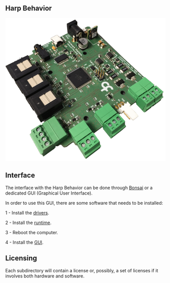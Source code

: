 ## Harp Behavior ##

![HarpBehavior](Pics/behavior.png)

## Interface ##

The interface with the Harp Behavior can be done through [Bonsai](https://bonsai-rx.org/) or a dedicated GUI (Graphical User Interface).

In order to use this GUI, there are some software that needs to be installed:

1 - Install the [drivers](https://bitbucket.org/fchampalimaud/downloads/downloads/UsbDriver-2.12.26.zip).

2 - Install the [runtime](https://bitbucket.org/fchampalimaud/downloads/downloads/Runtime-1.0.zip).

3 - Reboot the computer.

4 - Install the [GUI](https://bitbucket.org/fchampalimaud/downloads/downloads/Harp%20Behavior%20v2.0.0.zip).

## Licensing ##

Each subdirectory will contain a license or, possibly, a set of licenses if it involves both hardware and software.